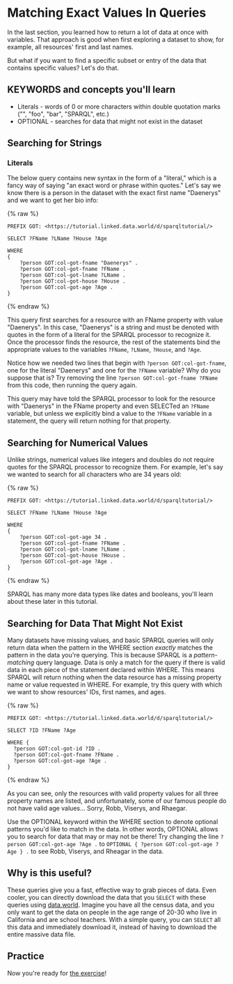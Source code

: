 # Matching Exact Values In Queries

In the last section, you learned how to return a lot of data at once with variables. That approach is good when first exploring a dataset to show, for example, all resources' first and last names.

But what if you want to find a specific subset or entry of the data that contains specific values? Let's do that.

## KEYWORDS and concepts you'll learn
* Literals - words of 0 or more characters within double quotation marks ("", "foo", "bar", "SPARQL", etc.)
* OPTIONAL - searches for data that might not exist in the dataset

## Searching for Strings
### Literals
The below query contains new syntax in the form of a "literal," which is a fancy way of saying "an exact word or phrase within quotes." Let's say we know there is a person in the dataset with the exact first name "Daenerys" and we want to get her bio info:

{% raw  %}
~~~~
PREFIX GOT: <https://tutorial.linked.data.world/d/sparqltutorial/>

SELECT ?FName ?LName ?House ?Age

WHERE
{
    ?person GOT:col-got-fname "Daenerys" .
    ?person GOT:col-got-fname ?FName .
    ?person GOT:col-got-lname ?LName .
    ?person GOT:col-got-house ?House .
    ?person GOT:col-got-age ?Age .
}
~~~~
{% endraw  %}

This query first searches for a resource with an FName property with value "Daenerys". In this case, "Daenerys" is a string and must be denoted with quotes in the form of a literal for the SPARQL processor to recognize it. Once the processor finds the resource, the rest of the statements bind the appropriate values to the variables `?FName`, `?LName`, `?House`, and `?Age`.

Notice how we needed two lines that begin with `?person GOT:col-got-fname`, one for the literal "Daenerys" and one for the `?FName` variable? Why do you suppose that is? Try removing the line `?person GOT:col-got-fname ?FName` from this code, then running the query again.

This query may have told the SPARQL processor to look for the resource with "Daenerys" in the FName property and even SELECTed an `?FName` variable, but unless we explicitly bind a value to the `?FName` variable in a statement, the query will return nothing for that property.

## Searching for Numerical Values
Unlike strings, numerical values like integers and doubles do not require quotes for the SPARQL processor to recognize them. For example, let's say we wanted to search for all characters who are 34 years old:

{% raw  %}
~~~~
PREFIX GOT: <https://tutorial.linked.data.world/d/sparqltutorial/>

SELECT ?FName ?LName ?House ?Age

WHERE
{
    ?person GOT:col-got-age 34 .
    ?person GOT:col-got-fname ?FName .
    ?person GOT:col-got-lname ?LName .
    ?person GOT:col-got-house ?House .
    ?person GOT:col-got-age ?Age .
}
~~~~
{% endraw  %}

SPARQL has many more data types like dates and booleans, you'll learn about these later in this tutorial.

## Searching for Data That Might Not Exist
Many datasets have missing values, and basic SPARQL queries will only return data when the pattern in the WHERE section *exactly* matches the pattern in the data you're querying. This is because SPARQL is a *pattern-matching* query language. Data is only a match for the query if there is valid data in each piece of the statement declared within WHERE. This means SPARQL will return nothing when the data resource has a missing property name or value requested in WHERE. For example, try this query with which we want to show resources' IDs, first names, and ages.

{% raw  %}
~~~~
PREFIX GOT: <https://tutorial.linked.data.world/d/sparqltutorial/>

SELECT ?ID ?FName ?Age

WHERE {
  ?person GOT:col-got-id ?ID .
  ?person GOT:col-got-fname ?FName .
  ?person GOT:col-got-age ?Age .
}
~~~~
{% endraw  %}

As you can see, only the resources with valid property values for all three property names are listed, and unfortunately, some of our famous people do not have valid age values... Sorry, Robb, Viserys, and Rhaegar.

Use the OPTIONAL keyword within the WHERE section to denote optional patterns you'd like to match in the data. In other words, OPTIONAL allows you to search for data that may or may not be there! Try changing the line `?person GOT:col-got-age ?Age .` to `OPTIONAL { ?person GOT:col-got-age ?Age } .` to see Robb, Viserys, and Rheagar in the data.

## Why is this useful?

These queries give you a fast, effective way to grab pieces of data. Even cooler, you can directly download the data that you `SELECT` with these queries using [data.world](https://data.world). Imagine you have all the census data, and you only want to get the data on people in the age range of 20-30 who live in California and are school teachers. With a simple query, you can `SELECT` all this data and immediately download it, instead of having to download the entire massive data file.

## Practice
Now you're ready for [the exercise](./exercise_MEVIQ.md)!
